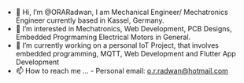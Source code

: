 - 👋 Hi, I’m @ORARadwan, I am Mechanical Engineer/ Mechatronics Engineer currently based in Kassel, Germany.
- 👀 I’m interested in Mechatronics, Web Development, PCB Designs, Embedded Progrmaming Electrical Motors in General.
- 🌱 I’m currently working on a personal IoT Project, that involves embedded programming, MQTT, Web Development and Flutter App Development
- 📫 How to reach me ...
      - Personal email: o.r.radwan@hotmail.com

<!---
Hi!! I am Omar Radwan, I am Jordanian, but currently living in Germany. Working on my Website so that people can reach me :)
--->
